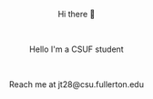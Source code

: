 <p align="center"> Hi there 👋 </p> <br/>
<p align="center"> Hello I'm a CSUF student </p><br/>
<p align="center"> Reach me at jt28@csu.fullerton.edu </p><br/>


